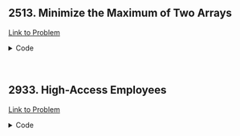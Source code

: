 <h2>2513. Minimize the Maximum of Two Arrays</h2>

[Link to Problem](https://leetcode.com/problems/minimize-the-maximum-of-two-arrays)

<details><summary>Code</summary>

```java
import java.util.function.Function;

public class LC2513 {
    public int minimizeSet(int divisor1, int divisor2, int uniqueCnt1, int uniqueCnt2) {
        int g = divisor1;
        for (int x = divisor2; x > 0; ) {int tmp = g; g = x; x = tmp % x; }
        long low = 0, high = Integer.MAX_VALUE, answer = 0, lcmm = ((long)divisor1 * divisor2) / g;

        while (low <= high) {
            long mid = low + (high - low) / 2;
            long total = mid - (mid / lcmm);
            Function<Long, Boolean> f = (Long m) -> {
                if (m - m / divisor1 < uniqueCnt1) return false;
                if (m - m / divisor2 < uniqueCnt2) return false;
                return total >= uniqueCnt1 + uniqueCnt2;
            };

            if (f.apply(mid)) {
                answer = mid;
                high = mid - 1;
            } else {
                low = mid + 1;
            }
        }

        return (int)answer;
    }
}
```

</details>

<br>
<br>

<h2>2933. High-Access Employees</h2>

[Link to Problem](https://leetcode.com/problems/high-access-employees)

<details><summary>Code</summary>

```java
import java.util.*;
import java.util.function.Function;

public class LC2933 {
    public List<String> findHighAccessEmployees(List<List<String>> access_times) {
        Map<String, List<Integer>> mp = new HashMap<>();
        Function<String, Integer> getTime = (String t) -> Integer.parseInt(t.substring(0, 2)) * 60 + Integer.parseInt(t.substring(2));

        for (var x : access_times) {
            String emp = x.get(0);
            int time = getTime.apply(x.get(1));
            mp.putIfAbsent(emp, new ArrayList<>());
            mp.get(emp).add(time);
        }

        List<String> answer = new ArrayList<>();
        for (String key : mp.keySet()) {
            Collections.sort(mp.get(key));
            if (mp.get(key).size() >= 3) {
                for (int i = 0; i + 2 < mp.get(key).size(); i++) {
                    if (mp.get(key).get(i + 2) - mp.get(key).get(i) < 60) {
                        answer.add(key);
                        break;
                    }
                }
            }
        }

        return answer;
    }
}
```

</details>
